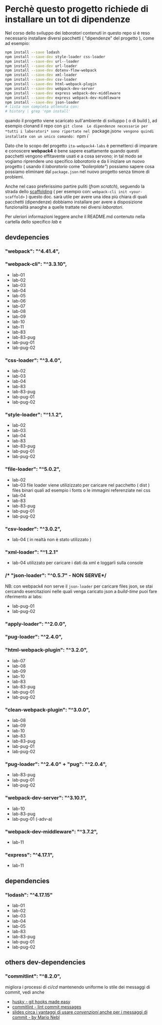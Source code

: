 # Perchè questo progetto richiede di installare un tot di dipendenze

Nel corso dello sviluppo dei *laboratori* contenuti in questo repo 
si è reso necessario installare diversi pacchetti ( "dipendenze" del progetto ), come ad esempio:
``` bash 
npm install --save lodash
npm install --save-dev style-loader css-loader
npm install --save-dev url--loader
npm install --save-dev url-loader
npm install --save-dev dotenv-flow-webpack 
npm install --save-dev xml-loader
npm install --save-dev csv-loader
npm install --save-dev html-webpack-plugin
npm install --save-dev webpack-dev-server
npm install --save-dev express webpack-dev-middleware
npm install --save-dev express webpack-dev-middleware
npm install --save-dev json-loader
# lista non completa ottenuta con: 
# history | grep 'npm install'
```
quando il progetto viene scaricato sull'ambiente di sviluppo ( o di build ), 
ad esempio clonand il repo con `git clone 
Le dipendenze necessarie per *tutti i laboratori* sono riportate nel `package.json` e vengono quindi installate con un unico comando:  `npm i`

Dato che lo scopo del progetto `ita-webpack4-labs` è permetterci di imparare e conoscere **webpack4** è bene sapere esattamente quando questi pacchetti vengono effitavente usati e a cosa servono; in tal modo se vogiamo riprendere uno specifico *laboratorio* e da li iniziare un nuovo progetto ( usando il *laboratorio* come *"boilerplate"*) possiamo sapere cosa possiamo eliminare dal `package.json` nel nuovo progetto senza timore di problemi.

Anche nel caso preferissimo partire puliti (*from scratch*), seguendo la strada dello [scaffolding](https://webpack.js.org/guides/scaffolding/) ( per esempio con: `webpack-cli init <your-scaffold>` ) questo doc. sarà utile per avere una idea più chiara di quali pacchetti (dipendenze) dobbiamo installare per avere a disposizione funzionalità anaoghe a quelle trattate nei diversi *laboratori*.

Per uleriori informazioni leggere anche il README.md contenuto nella cartella dello specifico *lab* e 

## devdepencies 
<!-- WEBPACK  -->
###    "webpack": "^4.41.4",
###    "webpack-cli": "^3.3.10",
- lab-01
- lab-02
- lab-03
- lab-04
- lab-05
- lab-06
- lab-07
- lab-08
- lab-09
- lab-10
- lab-11
- lab-83
- lab-83-pug 
- lab-pug-01
- lab-pug-02

<!-- LOADERS -->

###     "css-loader": "^3.4.0",
- lab-02
- lab-03
- lab-04
- lab-83
- lab-83-pug 
- lab-pug-01
- lab-pug-02

###     "style-loader": "^1.1.2",
- lab-02
- lab-03
- lab-04
- lab-83
- lab-83-pug 
- lab-pug-01
- lab-pug-02

###     "file-loader": "^5.0.2",
- lab-02
- lab-03
file loader viene utilizizzato per caricare nel pacchetto ( dist ) files binari quali ad esempio i fonts o le immagini referenziate nei css
- lab-04
- lab-83
- lab-83-pug 
- lab-pug-01
- lab-pug-02

###    "csv-loader": "^3.0.2",
- lab-04 ( in realtà non è stato utilizzato )
###    "xml-loader": "^1.2.1"
- lab-04 
utilizzato per caricare i dati da xml e loggarli sulla console

###  /*  "json-loader": "^0.5.7" - NON SERVE*/
NB: con webpack4 non serve il `json-loader` per caricare files json, 
se stai cercando esercitazioni nelle quali venga caricato json a *build-time* puoi fare riferimento ai labs:
- lab-pug-01
- lab-pug-02 

###    "apply-loader": "^2.0.0",
###    "pug-loader": "^2.4.0",

<!-- PLUGINS -->

### "html-webpack-plugin": "^3.2.0",
- lab-07
- lab-08
- lab-09
- lab-10
- lab-83
- lab-83-pug 
- lab-pug-01
- lab-pug-02

### "clean-webpack-plugin": "^3.0.0",
- lab-08
- lab-09
- lab-10
- lab-83
- lab-83-pug 
- lab-pug-01
- lab-pug-02

<!-- PUG / JADE -->
### "pug-loader": "^2.4.0" + "pug": "^2.0.4",
- lab-83-pug 
- lab-pug-01
- lab-pug-02

<!-- DEVTOOLS -->
### "webpack-dev-server": "^3.10.1",
- lab-10
- lab-83-pug 
- lab-pug-01 (-adv-a)

### "webpack-dev-middleware": "^3.7.2",
- lab-11

### "express": "^4.17.1",
- lab-11

<!-- ----[ APPLICATION DEPENDECIES ] ------- -->
## dependencies
###    "lodash": "^4.17.15" 
- lab-01
- lab-02
- lab-03
- lab-04
- lab-05
- lab-83
- lab-83-pug 
- lab-pug-01
- lab-pug-02

## others dev-dependencies
###    "commitlint": "^8.2.0",
migliora i processi di *ci/cd* mantenendo uniforme lo stile dei messaggi di commit, vedi anche 
- [husky - git hooks made easy ](https://github.com/typicode/husky) 
- [commitlint -  lint commit messages ](https://github.com/conventional-changelog/commitlint) 
- [slides circa i vantaggi di usare *convenzioni* anche per i messaggi di commit - by Mario Nebl](https://slides.com/marionebl/the-perks-of-committing-with-conventions#/10)